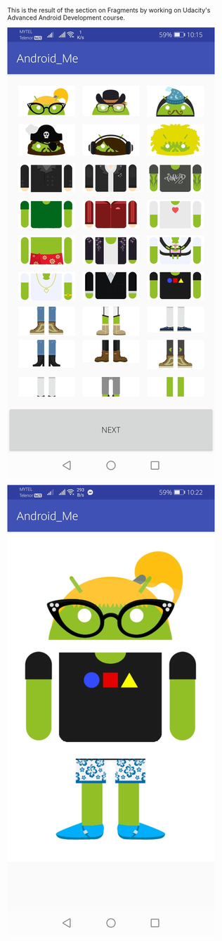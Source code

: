 This is the result of the section on Fragments 
by working on Udacity's Advanced Android Development course. 


![GitHub Logo](/screenshots/117385567_584049588905958_6480535765909434742_n.jpg)


![GitHub Logo](/screenshots/117336223_329120254907598_1506080471442566312_n.jpg)
